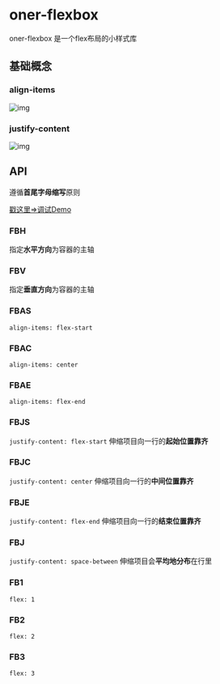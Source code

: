 # oner-flexbox
oner-flexbox 是一个flex布局的小样式库

## 基础概念

### align-items
![img](http://cdn.dtwave.com/tps/flexbox-cross.png)

### justify-content
![img](http://cdn.dtwave.com/tps/flexbox-main.png)

## API
遵循**首尾字母缩写**原则

[戳这里=>调试Demo](http://jsbin.com/xepanokefe/7/edit?html,output)


### FBH
指定**水平方向**为容器的主轴

### FBV
指定**垂直方向**为容器的主轴

### FBAS
`align-items: flex-start`



### FBAC
`align-items: center`


### FBAE
`align-items: flex-end`

### FBJS

`justify-content: flex-start`
伸缩项目向一行的**起始位置靠齐**

### FBJC

`justify-content: center`
伸缩项目向一行的**中间位置靠齐**

### FBJE

`justify-content: flex-end`
伸缩项目向一行的**结束位置靠齐**

### FBJ

`justify-content: space-between`
伸缩项目会**平均地分布**在行里

### FB1

`flex: 1`

### FB2

`flex: 2`

### FB3

`flex: 3`

